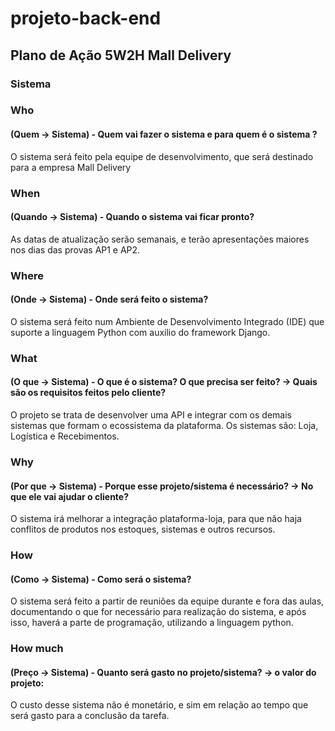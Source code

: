 # projeto-back-end
## Plano de Ação 5W2H Mall Delivery
### Sistema

### Who

#### (Quem -> Sistema) - Quem vai fazer o sistema e para quem é o sistema ? 
 O sistema será feito pela equipe de desenvolvimento, que será destinado para a empresa Mall Delivery

### When 

#### (Quando -> Sistema) - Quando o sistema vai ficar pronto?

As datas de atualização serão semanais, e terão apresentações maiores nos dias das provas AP1 e AP2.

### Where 
#### (Onde -> Sistema) - Onde será feito o sistema?
O sistema será feito num Ambiente de Desenvolvimento Integrado (IDE) que suporte a linguagem Python com auxílio do framework Django.

### What 
#### (O que -> Sistema) - O que é o sistema? O que precisa ser feito? -> Quais são os requisitos feitos pelo cliente?
O projeto se trata de desenvolver uma API e integrar com os demais sistemas que formam o ecossistema da plataforma. Os sistemas são: Loja, Logística e Recebimentos.  

### Why 
#### (Por que -> Sistema) - Porque esse projeto/sistema é necessário? -> No que ele vai ajudar o cliente?
O sistema irá melhorar a integração plataforma-loja, para que não haja conflitos de produtos nos estoques, sistemas e outros recursos.


### How 
#### (Como -> Sistema) - Como será o sistema?
O sistema será feito a partir de reuniões da equipe durante e fora das aulas, documentando o que for necessário para realização do sistema, e após isso, haverá a parte de programação, utilizando a linguagem python.

### How much 
#### (Preço -> Sistema) - Quanto será gasto no projeto/sistema? -> o valor do projeto: 
O custo desse sistema não é monetário, e sim em relação ao tempo que será gasto para a conclusão da tarefa.


